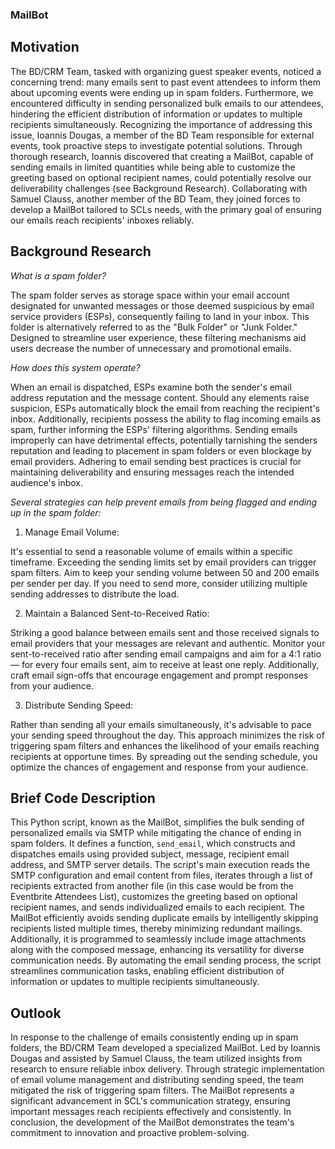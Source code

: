 ### MailBot


## Motivation 

The BD/CRM Team, tasked with organizing guest speaker events, noticed a concerning trend: many emails sent to past event attendees to inform them about upcoming events were ending up in spam folders. Furthermore, we encountered difficulty in sending personalized bulk emails to our attendees, hindering the efficient distribution of information or updates to multiple recipients simultaneously. Recognizing the importance of addressing this issue, Ioannis Dougas, a member of the BD Team responsible for external events, took proactive steps to investigate potential solutions. Through thorough research, Ioannis discovered that creating a MailBot, capable of sending emails in limited quantities while being able to customize the greeting based on optional recipient names, could potentially resolve our deliverability challenges (see Background Research). Collaborating with Samuel Clauss, another member of the BD Team, they joined forces to develop a MailBot tailored to SCLs needs, with the primary goal of ensuring our emails reach recipients' inboxes reliably.  

## Background Research 

_What is a spam folder?_ 

The spam folder serves as storage space within your email account designated for unwanted messages or those deemed suspicious by email service providers (ESPs), consequently failing to land in your inbox. This folder is alternatively referred to as the "Bulk Folder" or "Junk Folder." Designed to streamline user experience, these filtering mechanisms aid users decrease the number of unnecessary and promotional emails. 

_How does this system operate?_  

When an email is dispatched, ESPs examine both the sender's email address reputation and the message content. Should any elements raise suspicion, ESPs automatically block the email from reaching the recipient's inbox. Additionally, recipients possess the ability to flag incoming emails as spam, further informing the ESPs' filtering algorithms. 
Sending emails improperly can have detrimental effects, potentially tarnishing the senders reputation and leading to placement in spam folders or even blockage by email providers. Adhering to email sending best practices is crucial for maintaining deliverability and ensuring messages reach the intended audience's inbox.  

_Several strategies can help prevent emails from being flagged and ending up in the spam folder:_

1. Manage Email Volume:  

It's essential to send a reasonable volume of emails within a specific timeframe. Exceeding the sending limits set by email providers can trigger spam filters. Aim to keep your sending volume between 50 and 200 emails per sender per day. If you need to send more, consider utilizing multiple sending addresses to distribute the load. 

2. Maintain a Balanced Sent-to-Received Ratio: 

Striking a good balance between emails sent and those received signals to email providers that your messages are relevant and authentic. Monitor your sent-to-received ratio after sending email campaigns and aim for a 4:1 ratio— for every four emails sent, aim to receive at least one reply. Additionally, craft email sign-offs that encourage engagement and prompt responses from your audience. 

3. Distribute Sending Speed: 

Rather than sending all your emails simultaneously, it's advisable to pace your sending speed throughout the day. This approach minimizes the risk of triggering spam filters and enhances the likelihood of your emails reaching recipients at opportune times. By spreading out the sending schedule, you optimize the chances of engagement and response from your audience. 

## Brief Code Description 

This Python script, known as the MailBot, simplifies the bulk sending of personalized emails via SMTP while mitigating the chance of ending in spam folders. It defines a function, `send_email`, which constructs and dispatches emails using provided subject, message, recipient email address, and SMTP server details. The script's main execution reads the SMTP configuration and email content from files, iterates through a list of recipients extracted from another file (in this case would be from the Eventbrite Attendees List), customizes the greeting based on optional recipient names, and sends individualized emails to each recipient. The MailBot efficiently avoids sending duplicate emails by intelligently skipping recipients listed multiple times, thereby minimizing redundant mailings. Additionally, it is programmed to seamlessly include image attachments along with the composed message, enhancing its versatility for diverse communication needs. By automating the email sending process, the script streamlines communication tasks, enabling efficient distribution of information or updates to multiple recipients simultaneously. 

## Outlook 

In response to the challenge of emails consistently ending up in spam folders, the BD/CRM Team developed a specialized MailBot. Led by Ioannis Dougas and assisted by Samuel Clauss, the team utilized insights from research to ensure reliable inbox delivery. Through strategic implementation of email volume management and distributing sending speed, the team mitigated the risk of triggering spam filters. The MailBot represents a significant advancement in SCL's communication strategy, ensuring important messages reach recipients effectively and consistently. In conclusion, the development of the MailBot demonstrates the team's commitment to innovation and proactive problem-solving.  
